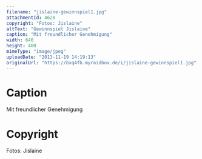 ```yaml
---
filename: "jislaine-gewinnspiel1.jpg"
attachmentId: 4628
copyright: "Fotos: Jislaine"
altText: "Gewinnspiel Jislaine"
caption: "Mit freundlicher Genehmigung"
width: 640
height: 400
mimeType: "image/jpeg"
uploadDate: "2013-11-19 14:19:13"
originalUrl: "https://bxq4fb.myraidbox.de/i/jislaine-gewinnspiel1.jpg"
---
```


# Caption

Mit freundlicher Genehmigung

# Copyright

Fotos: Jislaine
